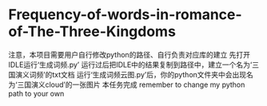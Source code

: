 # Frequency-of-words-in-romance-of-The-Three-Kingdoms
注意，本项目需要用户自行修改python的路径、自行负责对应库的建立 
先打开IDLE运行‘生成词频.py’ 
运行过后把IDLE中的结果复制到路径中，建立一个名为‘三国演义词频’的txt文档
运行‘生成词频云图.py’后，你的python文件夹中会出现名为‘三国演义cloud’的一张图片
本任务完成
remember to change my python path to your own
